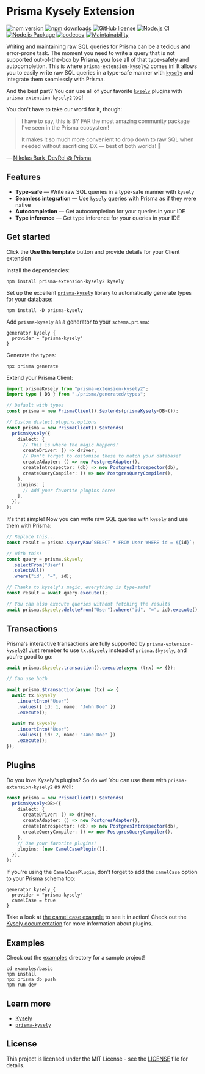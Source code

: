 # Prisma Kysely Extension

[![npm version](https://badge.fury.io/js/prisma-extension-kysely2.svg)](https://badge.fury.io/js/prisma-extension-kysely2)
[![npm downloads](https://img.shields.io/npm/dm/prisma-extension-kysely2.svg)](https://www.npmjs.com/package/prisma-extension-kysely2)
[![GitHub license](https://img.shields.io/github/license/eoin-obrien/prisma-extension-kysely2.svg)](https://www.npmjs.com/package/prisma-extension-kysely2)
[![Node.js CI](https://github.com/eoin-obrien/prisma-extension-kysely2/actions/workflows/ci.yml/badge.svg)](https://github.com/eoin-obrien/prisma-extension-kysely2/actions/workflows/ci.yml)
[![Node.js Package](https://github.com/eoin-obrien/prisma-extension-kysely2/actions/workflows/npm-publish.yml/badge.svg)](https://github.com/eoin-obrien/prisma-extension-kysely2/actions/workflows/npm-publish.yml)
[![codecov](https://codecov.io/gh/eoin-obrien/prisma-extension-kysely2/graph/badge.svg?token=C18C7BGISJ)](https://codecov.io/gh/eoin-obrien/prisma-extension-kysely2)
[![Maintainability](https://api.codeclimate.com/v1/badges/241b8b2b35abafc8af6e/maintainability)](https://codeclimate.com/github/eoin-obrien/prisma-extension-kysely2/maintainability)

Writing and maintaining raw SQL queries for Prisma can be a tedious and error-prone task. The moment you need to write a query that is not supported out-of-the-box by Prisma, you lose all of that type-safety and autocompletion. This is where `prisma-extension-kysely2` comes in! It allows you to easily write raw SQL queries in a type-safe manner with [`kysely`](https://kysely.dev/) and integrate them seamlessly with Prisma.

And the best part? You can use all of your favorite [`kysely`](https://kysely.dev/) plugins with `prisma-extension-kysely2` too!

You don't have to take our word for it, though:

> I have to say, this is BY FAR the most amazing community package I've seen in the Prisma ecosystem!
>
> It makes it so much more convenient to drop down to raw SQL when needed without sacrificing DX — best of both worlds! 🚀

— [Nikolas Burk, DevRel @ Prisma](https://twitter.com/nikolasburk/status/1747901827960471699)

## Features

- **Type-safe** — Write raw SQL queries in a type-safe manner with `kysely`
- **Seamless integration** — Use `kysely` queries with Prisma as if they were native
- **Autocompletion** — Get autocompletion for your queries in your IDE
- **Type inference** — Get type inference for your queries in your IDE

## Get started

Click the **Use this template** button and provide details for your Client extension

Install the dependencies:

```shell
npm install prisma-extension-kysely2 kysely
```

Set up the excellent [`prisma-kysely`](https://www.npmjs.com/package/prisma-kysely) library to automatically generate types for your database:

```shell
npm install -D prisma-kysely
```

Add `prisma-kysely` as a generator to your `schema.prisma`:

```prisma
generator kysely {
  provider = "prisma-kysely"
}
```

Generate the types:

```shell
npx prisma generate
```

Extend your Prisma Client:

```typescript
import prismaKysely from "prisma-extension-kysely2";
import type { DB } from "./prisma/generated/types";

// Default with types
const prisma = new PrismaClient().$extends(prismaKysely<DB>());

// Custom dialect,plugins,options
const prisma = new PrismaClient().$extends(
  prismaKysely({
    dialect: {
      // This is where the magic happens!
      createDriver: () => driver,
      // Don't forget to customize these to match your database!
      createAdapter: () => new PostgresAdapter(),
      createIntrospector: (db) => new PostgresIntrospector(db),
      createQueryCompiler: () => new PostgresQueryCompiler(),
    },
    plugins: [
      // Add your favorite plugins here!
    ],
  }),
);
```

It's that simple! Now you can write raw SQL queries with `kysely` and use them with Prisma:

```typescript
// Replace this...
const result = prisma.$queryRaw`SELECT * FROM User WHERE id = ${id}`;

// With this!
const query = prisma.$kysely
  .selectFrom("User")
  .selectAll()
  .where("id", "=", id);

// Thanks to kysely's magic, everything is type-safe!
const result = await query.execute();

// You can also execute queries without fetching the results
await prisma.$kysely.deleteFrom("User").where("id", "=", id).execute();
```

## Transactions

Prisma's interactive transactions are fully supported by `prisma-extension-kysely2`! Just remeber to use `tx.$kysely` instead of `prisma.$kysely`, and you're good to go:

```typescript
await prisma.$kysely.transaction().execute(async (trx) => {});

// Can use both

await prisma.$transaction(async (tx) => {
  await tx.$kysely
    .insertInto("User")
    .values({ id: 1, name: "John Doe" })
    .execute();

  await tx.$kysely
    .insertInto("User")
    .values({ id: 2, name: "Jane Doe" })
    .execute();
});
```

## Plugins

Do you love Kysely's plugins? So do we! You can use them with `prisma-extension-kysely2` as well:

```typescript
const prisma = new PrismaClient().$extends(
  prismaKysely<DB>({
    dialect: {
      createDriver: () => driver,
      createAdapter: () => new PostgresAdapter(),
      createIntrospector: (db) => new PostgresIntrospector(db),
      createQueryCompiler: () => new PostgresQueryCompiler(),
    },
    // Use your favorite plugins!
    plugins: [new CamelCasePlugin()],
  }),
);
```

If you're using the `CamelCasePlugin`, don't forget to add the `camelCase` option to your Prisma schema too:

```prisma
generator kysely {
  provider = "prisma-kysely"
  camelCase = true
}
```

Take a look at [the camel case example](examples/camel-case/) to see it in action! Check out the [Kysely documentation](https://kysely.dev/) for more information about plugins.

## Examples

Check out the [examples](examples) directory for a sample project!

```shell
cd examples/basic
npm install
npx prisma db push
npm run dev
```

## Learn more

- [Kysely](https://kysely.dev/)
- [`prisma-kysely`](https://www.npmjs.com/package/prisma-kysely)

## License

This project is licensed under the MIT License - see the [LICENSE](LICENSE) file for details.
